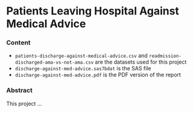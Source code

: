 # Patients Leaving Hospital Against Medical Advice

### Content
- `patients-discharge-against-medical-advice.csv` and `readmission-discharged-ama-vs-not-ama.csv` are the datasets used for this project
- `discharge-against-med-advice.sas7bdat` is the SAS file
- `discharge-against-med-advice.pdf` is the PDF version of the report

### Abstract
This project ...
